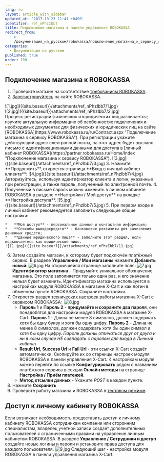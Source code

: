 ```yaml
---
lang: ru
layout: article_with_sidebar
updated_at: '2017-10-23 11:41 +0400'
identifier: ref_nPhzIbb7
title: Подключение магазина в панели управления ROBOKASSA
redirect_from:
  - >-
    /документация_на_русском/robokassa/подключение_магазина_к_сервису_robokassa.html
categories:
  - Документация на русском
published: true
order: 100
---
```



## Подключение магазина к ROBOKASSA

1.  Проверьте магазин на соответствие [требованиям ROBOKASSA](https://www.robokassa.ru/ru/Requirements.aspx "Подключение магазина к сервису ROBOKASSA"). 
2.  [Зарегистрируйтесь](https://partner.robokassa.ru/Reg/Register?culture=ru) на сайте ROBOKASSA.
<div class="ui stackable two column grid">
  <div class="column" markdown="span">![1.jpg]({{site.baseurl}}/attachments/ref_nPhzIbb7/1.jpg)
</div>
  <div class="column" markdown="span">![2.jpg]({{site.baseurl}}/attachments/ref_nPhzIbb7/2.jpg)
</div>
</div>
Процесс регистрации физических и юридических лиц различается; изучите актуальную информацию об особенностях подключения и необходимых документах для физических и юридических лиц на сайте [ROBOKASSA](https://www.robokassa.ru/ru/Contract.aspx "Подключение магазина к сервису ROBOKASSA").
При регистрации укажите действующий адрес электронной почты, на этот адрес будет выслано письмо c идентификационными данными для доступа в [личный кабинет ROBOKASSA](https://partner.robokassa.ru/Home/Index "Подключение магазина к сервису ROBOKASSA"). 
![3.jpg]({{site.baseurl}}/attachments/ref_nPhzIbb7/3.jpg)
3.  Нажмите **Продолжить**, откроется страница **Вход в личный кабинет клиента**:
    ![4.jpg]({{site.baseurl}}/attachments/ref_nPhzIbb7/4.jpg)
    Авторизуйтесь, используя идентификатор клиента и логин, указанные при регистрации, а также пароль, полученный по электронной почте.
4.  Полученный в письме пароль можно изменить в личном кабинете ROBOKASSA в разделе **Настройки / Мой доступ** на вкладке **Настройка доступа**.
![5.jpg]({{site.baseurl}}/attachments/ref_nPhzIbb7/5.jpg)
5.  При первом входе в личный кабинет рекомендуется заполнить следующие общие настройки:

    *   **Мой доступ** - персональные данные и контактная информация;
    *   **Способы выводасредств** - банковские реквизиты для зачисления денежных средств;
    *   **Данные юридического лица** - заполните этот раздел, если подключаетесь как юридическое лицо.
    ![11.jpg]({{site.baseurl}}/attachments/ref_nPhzIbb7/11.jpg)
6.  Затем создайте магазин, к которому будет подключён платёжный сервис. В разделе **Управление / Мои магазины** нажмите **Добавить новый**:
    ![6.jpg]({{site.baseurl}}/attachments/ref_nPhzIbb7/6.jpg)
    На открывшейся странице заполните поля:
    ![7.jpg]({{site.baseurl}}/attachments/ref_nPhzIbb7/7.jpg)
    **Идентификатор магазина** - Придумайте уникальное обозначение магазина. Это поле заполняется только один раз, и его значение нельзя будет изменить. Идентификатор магазина используется в настройках модуля ROBOKASSA в магазине X-Cart и как логин в обменном пункте ROBOKASSA. Сохраните настройки.
7.  Откроется раздел [технических настроек](https://docs.robokassa.ru/#1160 "Подключение магазина к сервису ROBOKASSA") работы магазина X-Cart с сервисом ROBOKASSA: 
        ![8.jpg]({{site.baseurl}}/attachments/ref_nPhzIbb7/8.jpg)
    *   **Пароль 1** и **Пароль 2** - **придумайте и сохраните два пароля**, они понадобятся для настройки модуля ROBOKASSA в магазине X-Cart.
        **Пароль 1** - Длина не менее 8 символов, должен содержать хотя бы одну букву и хотя бы одну цифру.
        **Пароль 2** - Длина не менее 8 символов, должен содержать хотя бы один символ и хотя бы одну цифру. 
            _Пароли должны отличаться друг от друга и ни в коем случае НЕ совпадать с паролем для входа в Личный кабинет._
    *   **Result Url**, **Success Url** и **Fail Url** - эти ссылки X-Cart создаёт автоматически. Скопируйте их со старницы настроек модуля ROBOKASSA в панели управления X-Cart. К настройкам модуля можно перейти по ссылке **Конфигурировать** рядом с названием платёжного сервиса в секции **Онлайн методы** на странице **Настройка / Приём платежей**.
    *   **Метод отсылки данных** - Укажите _POST_ в каждом пункте.
8.  Нажмите **Сохранить**.
9. Проверьте работу магазина и ROBOKASSA в [тестовом режиме](https://docs.robokassa.ru/#2387 "Подключение магазина к сервису ROBOKASSA").

## Доступ к личному кабинету ROBOKASSA

Если возникает необходимость предоставить доступ к личному кабинету ROBOKASSA сотрудникам компании или сторонним специалистам, владелец учётной записи создаёт дополнительных пользователей с ограниченными правами на управление личным кабинетом ROBOKASSA. В разделе **Управление / Сотрудники и доступ** создайте новые логины и пароли и установите права доступа для каждого пользователя.
![9.jpg]({{site.baseurl}}/attachments/ref_nPhzIbb7/9.jpg)
Следующий шаг - настройка модуля ROBOKASSA в панели управления магазина X-Cart.
